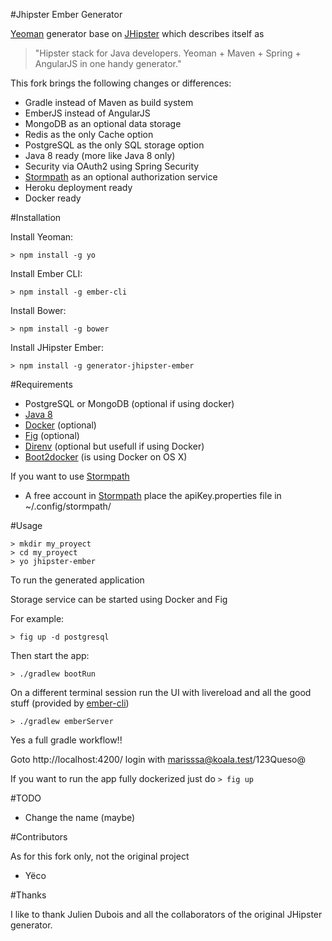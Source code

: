 #Jhipster Ember Generator

[Yeoman](http://yeoman.io/) generator base on [JHipster](http://jhipster.github.io/) which describes itself as

> "Hipster stack for Java developers. Yeoman + Maven + Spring + AngularJS in one handy generator."

This fork brings the following changes or differences:

* Gradle instead of Maven as build system
* EmberJS instead of AngularJS
* MongoDB as an optional data storage
* Redis as the only Cache option
* PostgreSQL as the only SQL storage option
* Java 8 ready (more like Java 8 only)
* Security via OAuth2 using Spring Security
* [Stormpath](http://stormpath.com) as an optional authorization service
* Heroku deployment ready
* Docker ready

#Installation

Install Yeoman:

```> npm install -g yo```

Install Ember CLI:

```> npm install -g ember-cli```

Install Bower:

```> npm install -g bower```

Install JHipster Ember:

```> npm install -g generator-jhipster-ember```

#Requirements

* PostgreSQL or MongoDB (optional if using docker)
* [Java 8](http://www.oracle.com/technetwork/java/javase/downloads/jdk8-downloads-2133151.html)
* [Docker](http://docker.com/) (optional)
* [Fig](http://orchardup.github.io/fig/) (optional)
* [Direnv](http://direnv.net/) (optional but usefull if using Docker)
* [Boot2docker](https://github.com/boot2docker/boot2docker-cli) (is using Docker on OS X)

If you want to use [Stormpath](http://stormpath.com)

* A free account in [Stormpath](http://stormpath.com) place the apiKey.properties file in ~/.config/stormpath/

#Usage

```
> mkdir my_proyect
> cd my_proyect
> yo jhipster-ember
```

To run the generated application

Storage service can be started using Docker and Fig

For example:

```> fig up -d postgresql```

Then start the app:

```> ./gradlew bootRun```

On a different terminal session run the UI with livereload and all the good stuff (provided by [ember-cli](https://github.com/stefanpenner/ember-cli))

```> ./gradlew emberServer```

Yes a full gradle workflow!!

Goto http://localhost:4200/ login with marisssa@koala.test/123Queso@

If you want to run the app fully dockerized just do ```> fig up```

#TODO

* Change the name (maybe)

#Contributors

As for this fork only, not the original project

* Yëco

#Thanks

I like to thank Julien Dubois and all the collaborators of the original JHipster generator.

